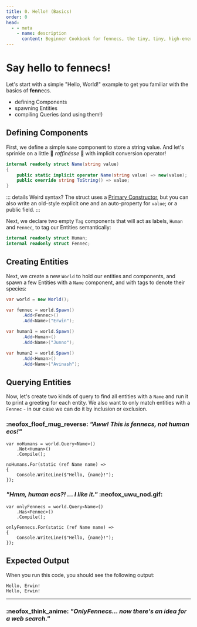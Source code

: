 ```yaml
---
title: 0. Hello! (Basics)
order: 0
head:
  - - meta
    - name: description 
      content: Beginner Cookbook for fennecs, the tiny, tiny, high-energy Entity-Component System
---
```


# Say hello to **fenn**ecs!

Let's start with a simple "Hello, World!" example to get you familiar with the basics of **fenn**ecs.

* defining Components
* spawning Entities
* compiling Queries (and using them!)


## Defining Components

First, we define a simple `Name` component to store a string value. And let's sprinkle on a little 💫 *raffinésse* 💫 with implicit conversion operator! 

```csharp
internal readonly struct Name(string value)
{
    public static implicit operator Name(string value) => new(value);
    public override string ToString() => value;
}
```
::: details Weird syntax? 
The struct uses a [Primary Constructor](https://learn.microsoft.com/en-us/dotnet/csharp/whats-new/tutorials/primary-constructors), but you can also write an old-style explicit one and an auto-property for `value`; or a public field.
:::

Next, we declare two empty `Tag` components that will act as labels, `Human` and `Fennec`, to tag our Entities semantically:

```csharp
internal readonly struct Human;
internal readonly struct Fennec;
```

## Creating Entities

Next, we create a new `World` to hold our entities and components, and spawn a few Entities with a `Name` component, and with tags to denote their species:

```csharp
var world = new World();

var fennec = world.Spawn()
      .Add<Fennec>()
      .Add<Name>("Erwin");

var human1 = world.Spawn()
      .Add<Human>()
      .Add<Name>("Junno");

var human2 = world.Spawn()
      .Add<Human>()
      .Add<Name>("Avinash");
```

## Querying Entities

Now, let's create two kinds of query to find all entities with a `Name` and run it to print a greeting for each entity. We also want to only match entities with a `Fennec` - in our case we can do it by inclusion or exclusion.

### :neofox_floof_mug_reverse: *"Aww! This is **fenn**ecs, not ***human ecs***!"*

```csharp{2}
var noHumans = world.Query<Name>()
    .Not<Human>()
    .Compile();

noHumans.For(static (ref Name name) =>
{
    Console.WriteLine($"Hello, {name}!");
});
```

### *"Hmm, **human ecs**?! ... I like it."* :neofox_uwu_nod.gif: 

```csharp{2}
var onlyFennecs = world.Query<Name>()
    .Has<Fennec>()
    .Compile();

onlyFennecs.For(static (ref Name name) =>
{
    Console.WriteLine($"Hello, {name}!");
});

```

## Expected Output

When you run this code, you should see the following output:

```
Hello, Erwin!
Hello, Erwin!
```
----------

### :neofox_think_anime: *"**Only**Fennecs... now there's an idea for a web search."*

